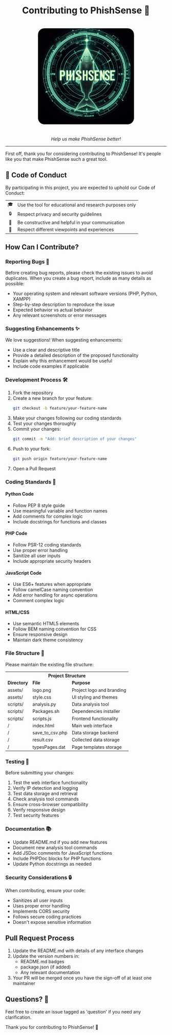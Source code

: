 <div align="center">

# Contributing to PhishSense 🦈

  <img src="assets/logo.png" alt="PhishSense Logo" width="300" height="300" style="border-radius: 20px; margin: 20px 0;">

  <p align="center">
    <em>Help us make PhishSense better!</em>
  </p>
</div>

---

First off, thank you for considering contributing to PhishSense! It's people like you that make PhishSense such a great tool.

## 📜 Code of Conduct

By participating in this project, you are expected to uphold our Code of Conduct:

<div align="center">
  <table>
    <tr>
      <td align="center">🎓</td>
      <td>Use the tool for educational and research purposes only</td>
    </tr>
    <tr>
      <td align="center">🔒</td>
      <td>Respect privacy and security guidelines</td>
    </tr>
    <tr>
      <td align="center">💬</td>
      <td>Be constructive and helpful in your communication</td>
    </tr>
    <tr>
      <td align="center">🤝</td>
      <td>Respect different viewpoints and experiences</td>
    </tr>
  </table>
</div>

## How Can I Contribute?

### Reporting Bugs 🐛

Before creating bug reports, please check the existing issues to avoid duplicates. When you create a bug report, include as many details as possible:

- Your operating system and relevant software versions (PHP, Python, XAMPP)
- Step-by-step description to reproduce the issue
- Expected behavior vs actual behavior
- Any relevant screenshots or error messages

### Suggesting Enhancements ✨

We love suggestions! When suggesting enhancements:

- Use a clear and descriptive title
- Provide a detailed description of the proposed functionality
- Explain why this enhancement would be useful
- Include code examples if applicable

### Development Process 🛠️

1. Fork the repository
2. Create a new branch for your feature:
   ```bash
   git checkout -b feature/your-feature-name
   ```
3. Make your changes following our coding standards
4. Test your changes thoroughly
5. Commit your changes:
   ```bash
   git commit -m "Add: brief description of your changes"
   ```
6. Push to your fork:
   ```bash
   git push origin feature/your-feature-name
   ```
7. Open a Pull Request

### Coding Standards 📝

#### Python Code

- Follow PEP 8 style guide
- Use meaningful variable and function names
- Add comments for complex logic
- Include docstrings for functions and classes

#### PHP Code

- Follow PSR-12 coding standards
- Use proper error handling
- Sanitize all user inputs
- Include appropriate security headers

#### JavaScript Code

- Use ES6+ features when appropriate
- Follow camelCase naming convention
- Add error handling for async operations
- Comment complex logic

#### HTML/CSS

- Use semantic HTML5 elements
- Follow BEM naming convention for CSS
- Ensure responsive design
- Maintain dark theme consistency

### File Structure 📁

Please maintain the existing file structure:

<div align="center">
  <table>
    <tr>
      <th colspan="3">Project Structure</th>
    </tr>
    <tr>
      <td><b>Directory</b></td>
      <td><b>File</b></td>
      <td><b>Purpose</b></td>
    </tr>
    <tr>
      <td>assets/</td>
      <td>logo.png</td>
      <td>Project logo and branding</td>
    </tr>
    <tr>
      <td>assets/</td>
      <td>style.css</td>
      <td>UI styling and themes</td>
    </tr>
    <tr>
      <td>scripts/</td>
      <td>analysis.py</td>
      <td>Data analysis tool</td>
    </tr>
    <tr>
      <td>scripts/</td>
      <td>Packages.sh</td>
      <td>Dependencies installer</td>
    </tr>
    <tr>
      <td>scripts/</td>
      <td>scripts.js</td>
      <td>Frontend functionality</td>
    </tr>
    <tr>
      <td>/</td>
      <td>index.html</td>
      <td>Main web interface</td>
    </tr>
    <tr>
      <td>/</td>
      <td>save_to_csv.php</td>
      <td>Data storage backend</td>
    </tr>
    <tr>
      <td>/</td>
      <td>result.csv</td>
      <td>Collected data storage</td>
    </tr>
    <tr>
      <td>/</td>
      <td>typesPages.dat</td>
      <td>Page templates storage</td>
    </tr>
  </table>
</div>

### Testing 🧪

Before submitting your changes:

1. Test the web interface functionality
2. Verify IP detection and logging
3. Test data storage and retrieval
4. Check analysis tool commands
5. Ensure cross-browser compatibility
6. Verify responsive design
7. Test security features

### Documentation 📚

- Update README.md if you add new features
- Document new analysis tool commands
- Add JSDoc comments for JavaScript functions
- Include PHPDoc blocks for PHP functions
- Update Python docstrings as needed

### Security Considerations 🔒

When contributing, ensure your code:

- Sanitizes all user inputs
- Uses proper error handling
- Implements CORS security
- Follows secure coding practices
- Doesn't expose sensitive information

## Pull Request Process

1. Update the README.md with details of any interface changes
2. Update the version numbers in:
   - README.md badges
   - package.json (if added)
   - Any relevant documentation
3. Your PR will be merged once you have the sign-off of at least one maintainer

## Questions? 💭

Feel free to create an issue tagged as 'question' if you need any clarification.

Thank you for contributing to PhishSense! 🙏
